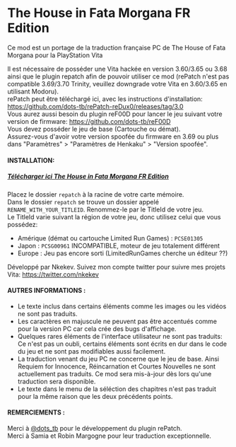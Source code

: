 # The House in Fata Morgana FR Edition
Ce mod est un portage de la traduction française PC de The House of Fata Morgana pour la PlayStation Vita

Il est nécessaire de posséder une Vita hackée en version 3.60/3.65 ou 3.68 ainsi que le plugin repatch afin de pouvoir utiliser ce mod (rePatch n'est pas compatible 3.69/3.70 Trinity, veuillez downgrade votre Vita en 3.60/3.65 en utilisant Modoru).   
rePatch peut être téléchargé ici, avec les instructions d'installation: https://github.com/dots-tb/rePatch-reDux0/releases/tag/3.0     
Vous aurez aussi besoin du plugin reF00D pour lancer le jeu suivant votre version de firmware: https://github.com/dots-tb/reF00D    
Vous devez posséder le jeu de base (Cartouche ou démat).   
Assurez-vous d'avoir votre version spoofée du firmware en 3.69 ou plus dans "Paramètres" > "Paramètres de Henkaku" > "Version spoofée".

#### INSTALLATION:

##### [Télécharger ici The House in Fata Morgana FR Edition](https://github.com/Nkekev/The-House-in-Fata-Morgana-Vita-FR-Edition/archive/1.0.zip)

Placez le dossier `repatch` à la racine de votre carte mémoire.  
Dans le dossier `repatch` se trouve un dossier appelé `RENAME_WITH_YOUR_TITLEID`. Renommez-le par le TitleId de votre jeu.  
Le TitleId varie suivant la région de votre jeu, donc utilisez celui que vous possédez:  
- Amérique (démat ou cartouche Limited Run Games) : `PCSE01305`
- Japon : `PCSG00961` INCOMPATIBLE, moteur de jeu totalement différent
- Europe : Jeu pas encore sorti (LimitedRunGames cherche un éditeur ??)

Développé par Nkekev. Suivez mon compte twitter pour suivre mes projets Vita: https://twitter.com/nkekev

#### AUTRES INFORMATIONS : 
 * Le texte inclus dans certains éléments comme les images ou les vidéos ne sont pas traduits.
 * Les caractères en majuscule ne peuvent pas être accentués comme pour la version PC car cela crée des bugs d'affichage.
 * Quelques rares éléments de l'interface utilisateur ne sont pas traduits: Ce n'est pas un oubli, certains éléments sont écrits en dur dans le code du jeu et ne sont pas modifiables aussi facilement.
 * La traduction venant du jeu PC ne concerne que le jeu de base. Ainsi Requiem for Innocence, Réincarnation et Courtes Nouvelles ne sont actuellement pas traduits. Ce mod sera mis-à-jour dès lors qu'une traduction sera disponible.
 * Le texte dans le menu de la séléction des chapitres n'est pas traduit pour la même raison que les deux précédents points.
 
 #### REMERCIEMENTS :
 
 Merci à [@dots_tb](https://twitter.com/dots_tb) pour le développement du plugin rePatch.    
 Merci à Samia et Robin Margogne pour leur traduction exceptionnelle.
